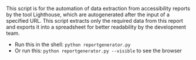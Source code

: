 This script is for the automation of data extraction from accessibility reports by the tool Lighthouse, which are autogenerated after the input of a specified URL. This script extracts only the required data from this report and exports it into a spreadsheet for better readability by the development team.

- Run this in the shell: `python reportgenerator.py`
- Or run this: `python reportgenerator.py --visible` to see the browser
